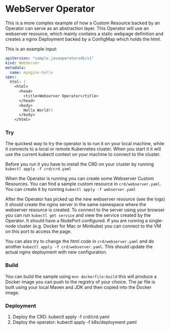 # WebServer Operator

This is a more complex example of how a Custom Resource backed by an Operator can serve as
an abstraction layer. This Operator will use an webserver resource, which mainly contains a
static webpage definition and creates a nginx Deployment backed by a ConfigMap which holds
the html.

This is an example input:
```yaml
apiVersion: "sample.javaoperatorsdk/v1"
kind: WebServer
metadata:
  name: mynginx-hello
spec:
  html: |
    <html>
      <head>
        <title>Webserver Operator</title>
      </head>
      <body>
        Hello World!!
      </body>
    </html>
```

### Try 

The quickest way to try the operator is to run it on your local machine, while it connects to a local or remote
Kubernetes cluster. When you start it it will use the current kubectl context on your machine to connect to the cluster.

Before you run it you have to install the CRD on your cluster by running `kubectl apply -f crd/crd.yaml`

When the Operator is running you can create some Webserver Custom Resources. You can find a sample custom resource in
`crd/webserver.yaml`. You can create it by running `kubectl apply -f webserver.yaml`

After the Operator has picked up the new webserver resource (see the logs) it should create the nginx server in the 
same namespace where the webserver resource is created. To connect to the server using your browser you can
run `kubectl get service` and view the service created by the Operator. It should have a NodePort configured. If you are
running a single-node cluster (e.g. Docker for Mac or Minikube) you can connect to the VM on this port to access the
page.

You can also try to change the html code in `crd/webserver.yaml` and do another `kubectl apply -f crd/webserver.yaml`.
This should update the actual nginx deployment with new configuration.  

### Build

You can build the sample using `mvn dockerfile:build` this will produce a Docker image you can push to the registry 
of your choice. The jar file is built using your local Maven and JDK and then copied into the Docker image.

### Deployment

1. Deploy the CRD: kubectl apply -f crd/crd.yaml
2. Deploy the operator: kubectl apply -f k8s/deployment.yaml
